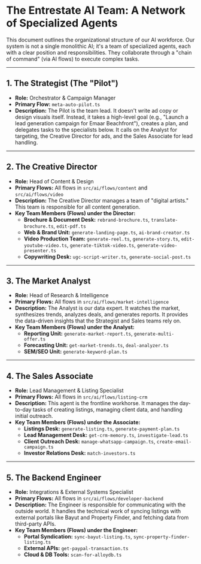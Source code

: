 # The Entrestate AI Team: A Network of Specialized Agents

This document outlines the organizational structure of our AI workforce. Our system is not a single monolithic AI; it's a team of specialized agents, each with a clear position and responsibilities. They collaborate through a "chain of command" (via AI flows) to execute complex tasks.

---

## 1. The Strategist (The "Pilot")
- **Role:** Orchestrator & Campaign Manager
- **Primary Flow:** `meta-auto-pilot.ts`
- **Description:** The Pilot is the team lead. It doesn't write ad copy or design visuals itself. Instead, it takes a high-level goal (e.g., "Launch a lead generation campaign for Emaar Beachfront"), creates a plan, and delegates tasks to the specialists below. It calls on the Analyst for targeting, the Creative Director for ads, and the Sales Associate for lead handling.

---

## 2. The Creative Director
- **Role:** Head of Content & Design
- **Primary Flows:** All flows in `src/ai/flows/content` and `src/ai/flows/video`
- **Description:** The Creative Director manages a team of "digital artists." This team is responsible for all content generation.
- **Key Team Members (Flows) under the Director:**
    - **Brochure & Document Desk:** `rebrand-brochure.ts`, `translate-brochure.ts`, `edit-pdf.ts`
    - **Web & Brand Unit:** `generate-landing-page.ts`, `ai-brand-creator.ts`
    - **Video Production Team:** `generate-reel.ts`, `generate-story.ts`, `edit-youtube-video.ts`, `generate-tiktok-video.ts`, `generate-video-presenter.ts`
    - **Copywriting Desk:** `ugc-script-writer.ts`, `generate-social-post.ts`

---

## 3. The Market Analyst
- **Role:** Head of Research & Intelligence
- **Primary Flows:** All flows in `src/ai/flows/market-intelligence`
- **Description:** The Analyst is our data expert. It watches the market, synthesizes trends, analyzes deals, and generates reports. It provides the data-driven insights that the Strategist and Sales teams rely on.
- **Key Team Members (Flows) under the Analyst:**
    - **Reporting Unit:** `generate-market-report.ts`, `generate-multi-offer.ts`
    - **Forecasting Unit:** `get-market-trends.ts`, `deal-analyzer.ts`
    - **SEM/SEO Unit:** `generate-keyword-plan.ts`

---

## 4. The Sales Associate
- **Role:** Lead Management & Listing Specialist
- **Primary Flows:** All flows in `src/ai/flows/listing-crm`
- **Description:** This agent is the frontline workhorse. It manages the day-to-day tasks of creating listings, managing client data, and handling initial outreach.
- **Key Team Members (Flows) under the Associate:**
    - **Listings Desk:** `generate-listing.ts`, `generate-payment-plan.ts`
    - **Lead Management Desk:** `get-crm-memory.ts`, `investigate-lead.ts`
    - **Client Outreach Desk:** `manage-whatsapp-campaign.ts`, `create-email-campaign.ts`
    - **Investor Relations Desk:** `match-investors.ts`

---

## 5. The Backend Engineer
- **Role:** Integrations & External Systems Specialist
- **Primary Flows:** All flows in `src/ai/flows/developer-backend`
- **Description:** The Engineer is responsible for communicating with the outside world. It handles the technical work of syncing listings with external portals like Bayut and Property Finder, and fetching data from third-party APIs.
- **Key Team Members (Flows) under the Engineer:**
    - **Portal Syndication:** `sync-bayut-listing.ts`, `sync-property-finder-listing.ts`
    - **External APIs:** `get-paypal-transaction.ts`
    - **Cloud & DB Tools:** `scan-for-alloydb.ts`
